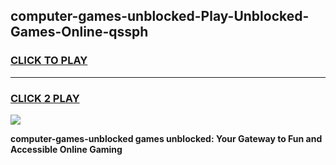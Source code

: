 
## computer-games-unblocked-Play-Unblocked-Games-Online-qssph
<h3>
<a href="https://premium76.site?title=computer-games-unblocked&ref=24A">CLICK TO PLAY</a></h3>
<hr>

<h3>
<a href="https://premium76.site?title=computer-games-unblocked&ref=24A">CLICK 2 PLAY</a>
  
</h3>

<a href="https://premium76.site?title=computer-games-unblocked&ref=24A"><img src="https://clearcache.store/games.png"></a>


**computer-games-unblocked games unblocked: Your Gateway to Fun and Accessible Online Gaming**

